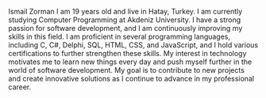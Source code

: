 Ismail Zorman
I am 19 years old and live in Hatay, Turkey. 
I am currently studying Computer Programming at Akdeniz University. 
I have a strong passion for software development, and I am continuously improving my skills in this field. 
I am proficient in several programming languages, including C, C#, Delphi, SQL, HTML, CSS, and JavaScript, and I hold various certifications to further strengthen these skills. 
My interest in technology motivates me to learn new things every day and push myself further in the world of software development. 
My goal is to contribute to new projects and create innovative solutions as I continue to advance in my professional career.
